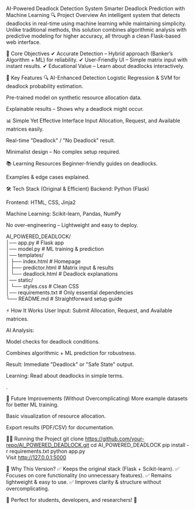 AI-Powered Deadlock Detection System
Smarter Deadlock Prediction with Machine Learning
🔍 Project Overview
An intelligent system that detects deadlocks in real-time using machine learning while maintaining simplicity. Unlike traditional methods, this solution combines algorithmic analysis with predictive modeling for higher accuracy, all through a clean Flask-based web interface.

🎯 Core Objectives
✔ Accurate Detection – Hybrid approach (Banker’s Algorithm + ML) for reliability.
✔ User-Friendly UI – Simple matrix input with instant results.
✔ Educational Value – Learn about deadlocks interactively.

🚀 Key Features
🔍 AI-Enhanced Detection
Logistic Regression & SVM for deadlock probability estimation.

Pre-trained model on synthetic resource allocation data.

Explainable results – Shows why a deadlock might occur.

📊 Simple Yet Effective Interface
Input Allocation, Request, and Available matrices easily.

Real-time "Deadlock" / "No Deadlock" result.

Minimalist design – No complex setup required.

📚 Learning Resources
Beginner-friendly guides on deadlocks.

Examples & edge cases explained.

🛠️ Tech Stack (Original & Efficient)
Backend: Python (Flask)

Frontend: HTML, CSS, Jinja2

Machine Learning: Scikit-learn, Pandas, NumPy

No over-engineering – Lightweight and easy to deploy.

AI_POWERED_DEADLOCK/  
│── app.py                # Flask app  
│── model.py              # ML training & prediction  
│── templates/  
│   ├── index.html        # Homepage  
│   ├── predictor.html      # Matrix input & results  
│   └── deadlock.html        # Deadlock explanations  
│── static/  
│   └── styles.css        # Clean CSS    
│── requirements.txt      # Only essential dependencies  
└── README.md             # Straightforward setup guide  

⚡ How It Works
User Input: Submit Allocation, Request, and Available matrices.

AI Analysis:

Model checks for deadlock conditions.

Combines algorithmic + ML prediction for robustness.

Result: Immediate "Deadlock" or "Safe State" output.

Learning: Read about deadlocks in simple terms.

.

🚀 Future Improvements (Without Overcomplicating)
More example datasets for better ML training.

Basic visualization of resource allocation.

Export results (PDF/CSV) for documentation.

👨‍💻 Running the Project
git clone https://github.com/your-repo/AI_POWERED_DEADLOCK.git
cd AI_POWERED_DEADLOCK
pip install -r requirements.txt
python app.py  
Visit http://127.0.0.1:5000

🎯 Why This Version?
✅ Keeps the original stack (Flask + Scikit-learn).
✅ Focuses on core functionality (no unnecessary features).
✅ Remains lightweight & easy to use.
✅ Improves clarity & structure without overcomplicating.

🔹 Perfect for students, developers, and researchers! 🚀
